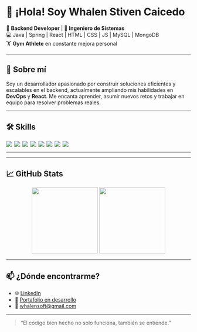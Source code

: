 # 👋 ¡Hola! Soy Whalen Stiven Caicedo

🎯 **Backend Developer** | 🧠 **Ingeniero de Sistemas**  
💻 Java | Spring | React | HTML | CSS | JS | MySQL | MongoDB  
🏋️ **Gym Athlete** en constante mejora personal

---

## 🚀 Sobre mí

Soy un desarrollador apasionado por construir soluciones eficientes y escalables en el backend, actualmente ampliando mis habilidades en **DevOps** y **React**. Me encanta aprender, asumir nuevos retos y trabajar en equipo para resolver problemas reales.

---

## 🛠️ Skills

<div style="display: flex; flex-wrap: wrap; gap: 6px">

<img src="https://img.shields.io/badge/Java-%23ED8B00.svg?style=flat&logo=java&logoColor=white" />
<img src="https://img.shields.io/badge/Spring-6DB33F.svg?style=flat&logo=spring&logoColor=white" />
<img src="https://img.shields.io/badge/React-20232A?style=flat&logo=react&logoColor=61DAFB" />
<img src="https://img.shields.io/badge/MySQL-00000F?style=flat&logo=mysql&logoColor=white" />
<img src="https://img.shields.io/badge/MongoDB-4EA94B?style=flat&logo=mongodb&logoColor=white" />
<img src="https://img.shields.io/badge/HTML5-E34F26?style=flat&logo=html5&logoColor=white" />
<img src="https://img.shields.io/badge/CSS3-1572B6?style=flat&logo=css3&logoColor=white" />
<img src="https://img.shields.io/badge/JavaScript-F7DF1E?style=flat&logo=javascript&logoColor=black" />

</div>

---

---

## 📈 GitHub Stats

<div align="center">
  <img height="180em" src="https://github-readme-stats.vercel.app/api?username=whalenstiven&show_icons=true&theme=react&hide_border=true&include_all_commits=true&count_private=true"/>
  <img height="180em" src="https://github-readme-stats.vercel.app/api/top-langs/?username=whalenstiven&layout=compact&langs_count=8&theme=react&hide_border=true"/>
</div>

---

## 📫 ¿Dónde encontrarme?

- 🌐 [LinkedIn]([https://www.linkedin.com/in/whalen-stiven-caicedo](https://www.linkedin.com/in/whalen-stiven-caicedo/))
- 💼 [Portafolio en desarrollo]([https://github.com/whalenstiven/portafolio](https://github.com/whastica/PortfolioStivenConAstro))
- 📧 whalensoft@gmail.com

---

> “El código bien hecho no solo funciona, también se entiende.”  
